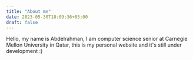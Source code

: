 ```yaml
---
title: "About me"
date: 2023-05-30T18:09:36+03:00
draft: false
---
```


Hello, my name is Abdelrahman, I am computer science senior at Carnegie Mellon University in Qatar, this is my personal website and it's still under development :)